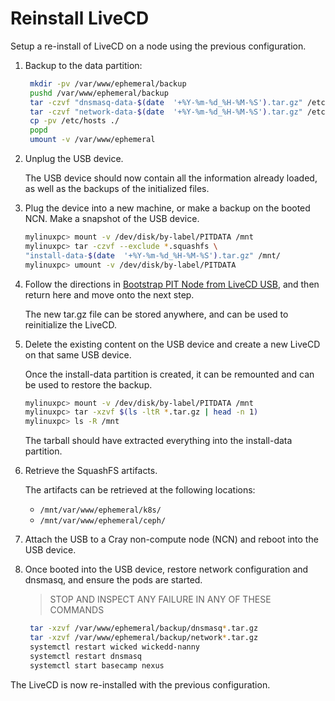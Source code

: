 # Reinstall LiveCD

Setup a re-install of LiveCD on a node using the previous configuration.

1. Backup to the data partition:

    ```bash
     mkdir -pv /var/www/ephemeral/backup
     pushd /var/www/ephemeral/backup
     tar -czvf "dnsmasq-data-$(date  '+%Y-%m-%d_%H-%M-%S').tar.gz" /etc/dnsmasq.*
     tar -czvf "network-data-$(date  '+%Y-%m-%d_%H-%M-%S').tar.gz" /etc/sysconfig/network/*
     cp -pv /etc/hosts ./
     popd
     umount -v /var/www/ephemeral
    ```

1. Unplug the USB device.

   The USB device should now contain all the information already loaded, as well as the backups of
   the initialized files.

1. Plug the device into a new machine, or make a backup on the booted NCN. Make a snapshot of the USB device.

    ```bash
    mylinuxpc> mount -v /dev/disk/by-label/PITDATA /mnt
    mylinuxpc> tar -czvf --exclude *.squashfs \
    "install-data-$(date  '+%Y-%m-%d_%H-%M-%S').tar.gz" /mnt/
    mylinuxpc> umount -v /dev/disk/by-label/PITDATA
    ```

1. Follow the directions in [Bootstrap PIT Node from LiveCD USB](bootstrap_livecd_usb.md), and then return here and move onto the next step.

   The new tar.gz file can be stored anywhere, and can be used to reinitialize the LiveCD.

1. Delete the existing content on the USB device and create a new LiveCD on that same USB device.

   Once the install-data partition is created, it can be remounted and can be used to restore the backup.

    ```bash
    mylinuxpc> mount -v /dev/disk/by-label/PITDATA /mnt
    mylinuxpc> tar -xzvf $(ls -ltR *.tar.gz | head -n 1)
    mylinuxpc> ls -R /mnt
    ```

   The tarball should have extracted everything into the install-data partition.

1. Retrieve the SquashFS artifacts.

   The artifacts can be retrieved at the following locations:

   * `/mnt/var/www/ephemeral/k8s/`
   * `/mnt/var/www/ephemeral/ceph/`

1. Attach the USB to a Cray non-compute node (NCN) and reboot into the USB device.

1. Once booted into the USB device, restore network configuration and dnsmasq, and ensure the pods are started.

   > STOP AND INSPECT ANY FAILURE IN ANY OF THESE COMMANDS

   ```bash
    tar -xzvf /var/www/ephemeral/backup/dnsmasq*.tar.gz
    tar -xzvf /var/www/ephemeral/backup/network*.tar.gz
    systemctl restart wicked wickedd-nanny
    systemctl restart dnsmasq
    systemctl start basecamp nexus
   ```

The LiveCD is now re-installed with the previous configuration.
